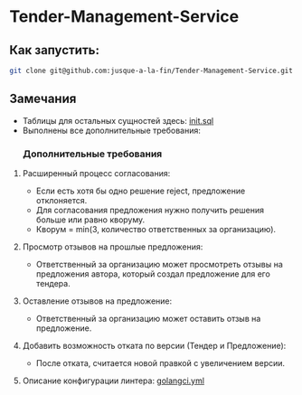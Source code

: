 # Tender-Management-Service
## Как запустить:
```bash
git clone git@github.com:jusque-a-la-fin/Tender-Management-Service.git && cd Tender-Management-Service && docker compose up --build
```
## Замечания
-  Таблицы для остальных сущностей здесь: [init.sql](init.sql) 
- Выполнены все дополнительные требования:
  ### Дополнительные требования

1. Расширенный процесс согласования:

   - Если есть хотя бы одно решение reject, предложение отклоняется.
   
   - Для согласования предложения нужно получить решения больше или равно кворуму.
   
   - Кворум = min(3, количество ответственных за организацию).

3. Просмотр отзывов на прошлые предложения:

   - Ответственный за организацию может просмотреть отзывы на предложения автора, который создал предложение для его тендера.

5. Оставление отзывов на предложение:

   - Ответственный за организацию может оставить отзыв на предложение.

7. Добавить возможность отката по версии (Тендер и Предложение):

   - После отката, считается новой правкой с увеличением версии.

9. Описание конфигурации линтера: [golangci.yml](golangci.yml)

